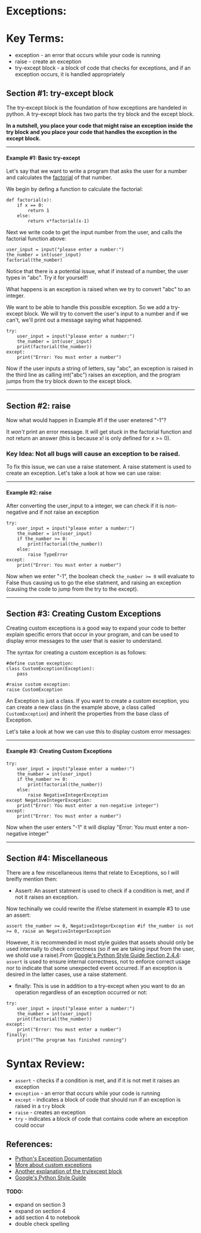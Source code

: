 # Exceptions:

# Key Terms:
* exception - an error that occurs while your code is running
* raise - create an exception
* try-except block - a block of code that checks for exceptions, and if an exception occurs, it is handled appropriately 

## Section #1: try-except block
The try-except block is the foundation of how exceptions are handeled in python. A try-except block has two parts the try block and the except block. 

**In a nutshell, you place your code that might raise an exception inside the try block and you place your code that handles the exception in the except block.**

------------------------------------------------------------------------------------
#### Example #1: Basic try-except
Let's say that we want to write a program that asks the user for a number and calculates the [factorial](https://en.wikipedia.org/wiki/Factorial) of that number.

We begin by defing a function to calculate the factorial:
```
def factorial(x):
    if x == 0:
        return 1
    else:
        return x*factorial(x-1)
```

Next we write code to get the input number from the user, and calls the factorial function above:
```
user_input = input("please enter a number:")
the_number = int(user_input)
factorial(the_number)
```

Notice that there is a potential issue, what if instead of a number, the user types in "abc".
Try it for yourself!

What happens is an exception is raised when we try to convert "abc" to an integer.

We want to be able to handle this possible exception. So we add a try-except block. We will try to convert the user's input to a number and if we can't, we'll print out a message saying what happened.
```
try:
    user_input = input("please enter a number:")
    the_number = int(user_input)
    print(factorial(the_number))
except:
    print("Error: You must enter a number")
```

Now if the user inputs a string of letters, say "abc", an exception is raised in the third line as calling int("abc") raises an exception, and the program jumps from the try block down to the except block.

------------------------------------------------------------------------------------

## Section #2: raise
Now what would happen in Example #1 if the user enetered "-1"?

It *won't* print an error message. It will get stuck in the factorial function and not return an answer (this is because x! is only defined for x >= 0).

### Key Idea: Not all bugs will cause an exception to be raised.

To fix this issue, we can use a raise statement. A raise statement is used to create an exception. Let's take a look at how we can use raise:

------------------------------------------------------------------------------------
#### Example #2: raise

After converting the user_input to a integer, we can check if it is non-negative and if not raise an exception

```
try:
    user_input = input("please enter a number:")
    the_number = int(user_input)
    if the_number >= 0:
        print(factorial(the_number))
    else:
        raise TypeError
except:
    print("Error: You must enter a number")
```

Now when we enter "-1", the boolean check `the_number >= 0` will evaluate to False thus causing us to go the else statment, and raising an exception (causing the code to jump from the try to the except).

------------------------------------------------------------------------------------

## Section #3: Creating Custom Exceptions
Creating custom exceptions is a good way to expand your code to better explain specific errors that occur in your program, and can be used to display error messages to the user that is easier to understand.

The syntax for creating a custom exception is as follows:
```
#define custom exception:
class CustomException(Exception):
    pass
    
#raise custom exception:
raise CustomException
```

An Exception is just a class. If you want to create a custom exception, you can create a new class (in the example above, a class called `CustomException`) and inherit the properties from the base class of Exception.

Let's take a look at how we can use this to display custom error messages:

------------------------------------------------------------------------------------
#### Example #3: Creating Custom Exceptions
```
try:
    user_input = input("please enter a number:")
    the_number = int(user_input)
    if the_number >= 0:
        print(factorial(the_number))
    else:
        raise NegativeIntegerException
except NegativeIntegerException:
    print("Error: You must enter a non-negative integer")
except:
    print("Error: You must enter a number")
```

Now when the user enters "-1" it will display "Error: You must enter a non-negative integer"

------------------------------------------------------------------------------------

## Section #4: Miscellaneous
There are a few miscellaneous items that relate to Exceptions, so I will breifly mention then:

* Assert:
An assert statment is used to check if a condition is met, and if not it raises an exception.

Now techinally we could rewrite the if/else statement in example #3 to use an assert:
```
assert the_number >= 0, NegativeIntegerException #if the_number is not >= 0, raise an NegativeIntegerException
```

However, it is recommended in most style guides that assets should only be used internally to check correctness (so if we are taking input from the user, we shold use a raise).From [Google's Python Style Guide Section 2.4.4](https://google.github.io/styleguide/pyguide.html):
`assert` is used to ensure internal correctness, not to enforce correct usage nor to indicate that some unexpected event occurred. If an exception is desired in the latter cases, use a raise statement. 

* finally:
This is use in addition to a try-except when you want to do an operation regardless of an exception occurred or not:
```
try:
    user_input = input("please enter a number:")
    the_number = int(user_input)
    print(factorial(the_number))
except:
    print("Error: You must enter a number")
finally:
    print("The program has finished running")

```

# Syntax Review:
* `assert` - checks if a condition is met, and if it is not met it raises an exception
* `exception` - an error that occurs while your code is running
* `except` - indicates a block of code that should run if an exception is raised in a `try` block
* `raise` - creates an exception
* `try` - indicates a block of code that contains code where an exception could occur

## References:
* [Python's Exception Documentation](https://docs.python.org/3/tutorial/errors.html)
* [More about custom exceptions](https://www.programiz.com/python-programming/user-defined-exception)
* [Another explanation of the try/except block](https://www.w3schools.com/python/python_try_except.asp)
* [Google's Python Style Guide](https://google.github.io/styleguide/pyguide.html)


#### TODO:
* expand on section 3
* expand on section 4
* add section 4 to notebook
* double check spelling
